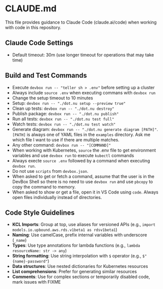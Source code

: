 # CLAUDE.md

This file provides guidance to Claude Code (claude.ai/code) when working with code in this repository.

## Claude Code Settings

- Default timeout: 30m (use longer timeout for operations that may take time)

## Build and Test Commands

- Execute `devbox run -- "teller sh > .env"` before setting up a cluster
- Always include `source .env` when executing commans with `devbox run`
- Change the setup timeout to 10 minutes
- Setup: `devbox run -- "./dot.nu setup --preview true"`
- Clean up tests: `devbox run -- "./dot.nu destroy"`
- Publish package: `devbox run -- "./dot.nu publish"`
- Run all tests: `devbox run -- "./dot.nu test full"`
- Watch tests: `devbox run -- "./dot.nu test watch"`
- Generate diagram: `devbox run -- "./dot.nu generate diagram [PATH]"`. `[PATH]` is always one of YAML files in the `examples` directory. Ask me which file I want to use if there are multiple matches.
- Any other command: `devbox run -- "[COMMAND]"`
- When working with Kubernetes, `source` the .env file to get environment variables and use `devbox run` to execute `kubectl` commands 
- Always execte `source .env` followed by a command when executing `devbox run`.
- Do not use `scripts` from `devbox.json`.
- When asked to get or fetch a command, assume that the user is in the DevBox Shell so there is no need to use `devbox run` and use `pbcopy` to copy the command to memory.
- When asked to show or get a file, open it in VS Code using `code`. Always open files individually instead of directories.

## Code Style Guidelines

- **KCL Imports**: Group at top, use aliases for versioned APIs (e.g., `import models.io.upbound.aws.rds.v1beta1 as rdsv1beta1`)
- **Naming**: Use camelCase, prefix internal variables with underscore (`_name`)
- **Types**: Use type annotations for lambda functions (e.g., `lambda resourceName: str -> any`)
- **String formatting**: Use string interpolation with `$` operator (e.g., `$"{name}-password"`)
- **Data structures**: Use nested dictionaries for Kubernetes resources
- **List comprehensions**: Prefer for generating similar resources
- **Comments**: Use for complex sections or temporarily disabled code, mark issues with FIXME